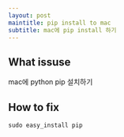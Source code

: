 ```yaml
---
layout: post
maintitle: pip install to mac
subtitle: mac에 pip install 하기
---
```


## What issuse

mac에 python pip 설치하기

## How to fix

```
sudo easy_install pip
```
